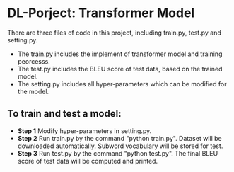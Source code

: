 # DL-Porject: Transformer Model
There are three files of code in this project, including train.py, test.py and setting.py.

- The train.py includes the implement of transformer model and training peorcesss. 
- The test.py includes the BLEU score of test data, based on the trained model.
- The setting.py includes all hyper-parameters which can be modified for the model.

## To train and test a model:
- **Step 1** Modify hyper-parameters in setting.py.
- **Step 2** Run train.py by the command "python train.py". Dataset will be downloaded automatically. Subword vocabulary will be stored for test.
- **Step 3** Run test.py by the command "python test.py". The final BLEU score of test data will be computed and printed.
